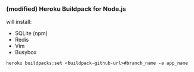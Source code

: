 ### (modified) Heroku Buildpack for Node.js 

will install:
- SQLite (npm)
- Redis
- Vim
- Busybox

```
heroku buildpacks:set <buildpack-github-url>#branch_name -a app_name
```
